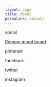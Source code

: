 ```yaml
---
layout: page
title: About
permalink: /about/
---
```


social

[Remore mood board](https://padlet.com/andrew66morris/remoreuk-ggotpksdhvkt)

pinterest

facebook

twitter

instagram